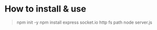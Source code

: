 # How to install & use

> npm init -y
> npm install express socket.io http fs path
> node server.js
